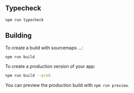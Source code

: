 ## Typecheck

```bash
npm run typecheck
```

## Building

To create a build with sourcemaps ...:

```bash
npm run build
```

To create a production version of your app:

```bash
npm run build --prod
```

You can preview the production build with `npm run preview`.

